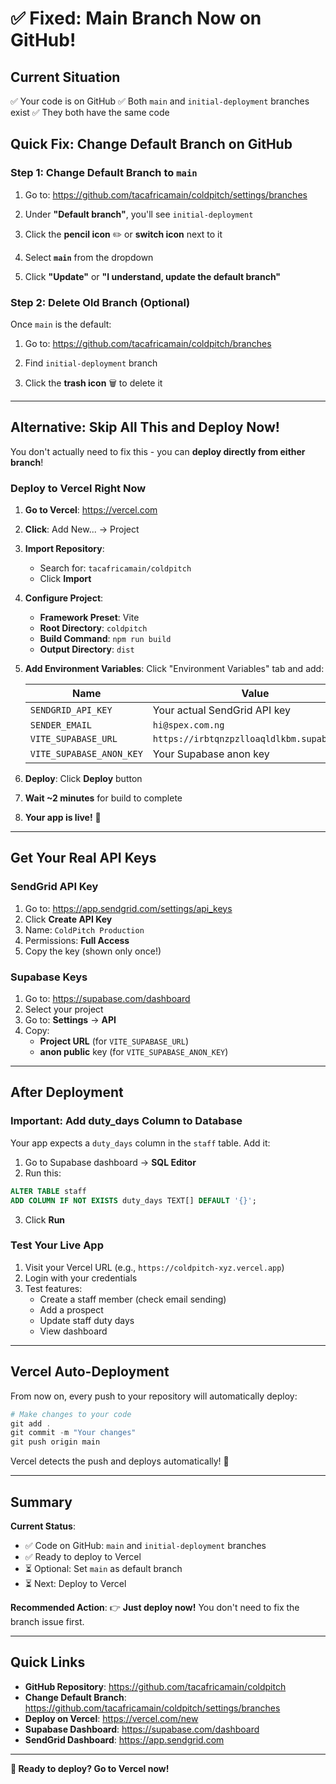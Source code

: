 # ✅ Fixed: Main Branch Now on GitHub!

## Current Situation

✅ Your code is on GitHub
✅ Both `main` and `initial-deployment` branches exist
✅ They both have the same code

## Quick Fix: Change Default Branch on GitHub

### Step 1: Change Default Branch to `main`

1. Go to: https://github.com/tacafricamain/coldpitch/settings/branches

2. Under **"Default branch"**, you'll see `initial-deployment`

3. Click the **pencil icon** ✏️ or **switch icon** next to it

4. Select **`main`** from the dropdown

5. Click **"Update"** or **"I understand, update the default branch"**

### Step 2: Delete Old Branch (Optional)

Once `main` is the default:

1. Go to: https://github.com/tacafricamain/coldpitch/branches

2. Find `initial-deployment` branch

3. Click the **trash icon** 🗑️ to delete it

---

## Alternative: Skip All This and Deploy Now!

You don't actually need to fix this - you can **deploy directly from either branch**!

### Deploy to Vercel Right Now

1. **Go to Vercel**: https://vercel.com

2. **Click**: Add New... → Project

3. **Import Repository**: 
   - Search for: `tacafricamain/coldpitch`
   - Click **Import**

4. **Configure Project**:
   - **Framework Preset**: Vite
   - **Root Directory**: `coldpitch`
   - **Build Command**: `npm run build`
   - **Output Directory**: `dist`

5. **Add Environment Variables**:
   Click "Environment Variables" tab and add:
   
   | Name | Value |
   |------|-------|
   | `SENDGRID_API_KEY` | Your actual SendGrid API key |
   | `SENDER_EMAIL` | `hi@spex.com.ng` |
   | `VITE_SUPABASE_URL` | `https://irbtqnzpzlloaqldlkbm.supabase.co` |
   | `VITE_SUPABASE_ANON_KEY` | Your Supabase anon key |

6. **Deploy**: Click **Deploy** button

7. **Wait ~2 minutes** for build to complete

8. **Your app is live!** 🎉

---

## Get Your Real API Keys

### SendGrid API Key

1. Go to: https://app.sendgrid.com/settings/api_keys
2. Click **Create API Key**
3. Name: `ColdPitch Production`
4. Permissions: **Full Access**
5. Copy the key (shown only once!)

### Supabase Keys

1. Go to: https://supabase.com/dashboard
2. Select your project
3. Go to: **Settings** → **API**
4. Copy:
   - **Project URL** (for `VITE_SUPABASE_URL`)
   - **anon public** key (for `VITE_SUPABASE_ANON_KEY`)

---

## After Deployment

### Important: Add duty_days Column to Database

Your app expects a `duty_days` column in the `staff` table. Add it:

1. Go to Supabase dashboard → **SQL Editor**
2. Run this:

```sql
ALTER TABLE staff 
ADD COLUMN IF NOT EXISTS duty_days TEXT[] DEFAULT '{}';
```

3. Click **Run**

### Test Your Live App

1. Visit your Vercel URL (e.g., `https://coldpitch-xyz.vercel.app`)
2. Login with your credentials
3. Test features:
   - Create a staff member (check email sending)
   - Add a prospect
   - Update staff duty days
   - View dashboard

---

## Vercel Auto-Deployment

From now on, every push to your repository will automatically deploy:

```powershell
# Make changes to your code
git add .
git commit -m "Your changes"
git push origin main
```

Vercel detects the push and deploys automatically! 🚀

---

## Summary

**Current Status**:
- ✅ Code on GitHub: `main` and `initial-deployment` branches
- ✅ Ready to deploy to Vercel
- ⏳ Optional: Set `main` as default branch
- ⏳ Next: Deploy to Vercel

**Recommended Action**:
👉 **Just deploy now!** You don't need to fix the branch issue first.

---

## Quick Links

- **GitHub Repository**: https://github.com/tacafricamain/coldpitch
- **Change Default Branch**: https://github.com/tacafricamain/coldpitch/settings/branches
- **Deploy on Vercel**: https://vercel.com/new
- **Supabase Dashboard**: https://supabase.com/dashboard
- **SendGrid Dashboard**: https://app.sendgrid.com

---

**🚀 Ready to deploy? Go to Vercel now!**
